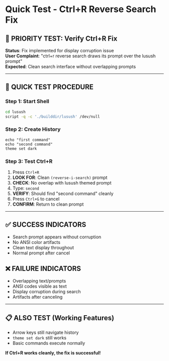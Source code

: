 # Quick Test - Ctrl+R Reverse Search Fix

## 🎯 PRIORITY TEST: Verify Ctrl+R Fix

**Status**: Fix implemented for display corruption issue  
**User Complaint**: "ctrl+r reverse search draws its prompt over the lusush prompt"  
**Expected**: Clean search interface without overlapping prompts  

---

## 🚀 QUICK TEST PROCEDURE

### Step 1: Start Shell
```bash
cd lusush
script -q -c './builddir/lusush' /dev/null
```

### Step 2: Create History
```
echo "first command"
echo "second command"
theme set dark
```

### Step 3: Test Ctrl+R
1. Press `Ctrl+R`
2. **LOOK FOR**: Clean `(reverse-i-search)` prompt
3. **CHECK**: No overlap with lusush themed prompt
4. Type: `second`
5. **VERIFY**: Should find "second command" cleanly
6. Press `Ctrl+G` to cancel
7. **CONFIRM**: Return to clean prompt

---

## ✅ SUCCESS INDICATORS
- Search prompt appears without corruption
- No ANSI color artifacts
- Clean text display throughout
- Normal prompt after cancel

## ❌ FAILURE INDICATORS  
- Overlapping text/prompts
- ANSI codes visible as text
- Display corruption during search
- Artifacts after canceling

---

## 📋 ALSO TEST (Working Features)
- Arrow keys still navigate history
- `theme set dark` still works
- Basic commands execute normally

**If Ctrl+R works cleanly, the fix is successful!**